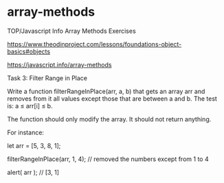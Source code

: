 # array-methods
TOP/Javascript Info Array Methods Exercises 

https://www.theodinproject.com/lessons/foundations-object-basics#objects

https://javascript.info/array-methods

Task 3: Filter Range in Place

Write a function filterRangeInPlace(arr, a, b) that gets an array arr and removes from it all values except those that are between a and b. The test is: a ≤ arr[i] ≤ b.

The function should only modify the array. It should not return anything.

For instance:

let arr = [5, 3, 8, 1];

filterRangeInPlace(arr, 1, 4); // removed the numbers except from 1 to 4

alert( arr ); // [3, 1]